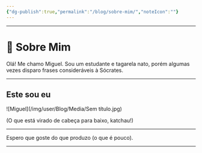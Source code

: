 ```yaml
---
{"dg-publish":true,"permalink":"/blog/sobre-mim/","noteIcon":""}
---
```


---

# 👋 Sobre Mim

Olá! Me chamo Miguel. Sou um estudante e tagarela nato, porém algumas vezes disparo frases consideráveis à Sócrates.

---

##  Este sou eu

![Miguel](/img/user/Blog/Media/Sem título.jpg)

(O que está virado de cabeça para baixo, katchau!)

---

Espero que goste do que produzo (o que é pouco).

---
